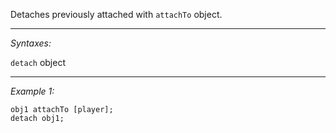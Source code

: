 Detaches previously attached with `attachTo` object.


---
*Syntaxes:*

`detach` object

---
*Example 1:*

```sqf
obj1 attachTo [player];
detach obj1;
```